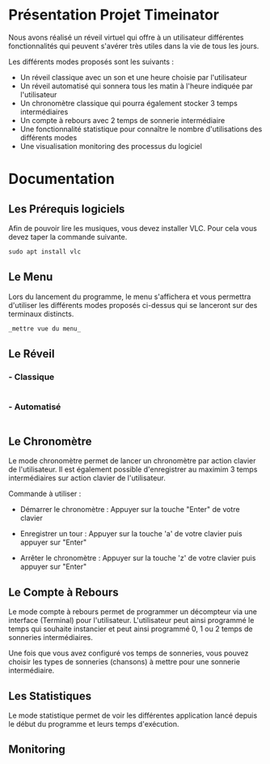 # Présentation Projet Timeinator

Nous avons réalisé un réveil virtuel qui offre à un utilisateur différentes fonctionnalités qui peuvent s'avérer très utiles dans la vie de tous les jours.

Les différents modes proposés sont les suivants : 

  - Un réveil classique avec un son et une heure choisie par l'utilisateur
  - Un réveil automatisé qui sonnera tous les matin à l'heure indiquée par l'utilisateur
  - Un chronomètre classique qui pourra également stocker 3 temps intermédiaires 
  - Un compte à rebours avec 2 temps de sonnerie intermédiaire
  - Une fonctionnalité statistique pour connaître le nombre d'utilisations des différents modes
  - Une visualisation monitoring des processus du logiciel 

# Documentation 

## Les Prérequis logiciels
Afin de pouvoir lire les musiques, vous devez installer VLC.
Pour cela vous devez taper la commande suivante.
```markdown
sudo apt install vlc
```

## Le Menu
Lors du lancement du programme, le menu s'affichera et vous permettra d'utiliser les différents modes proposés ci-dessus qui se lanceront sur des terminaux distincts.

```markdown
_mettre vue du menu_
```

## Le Réveil

### - Classique


```markdown

```

### - Automatisé

```markdown

```

## Le Chronomètre

Le mode chronomètre permet de lancer un chronomètre par action clavier de l'utilisateur. 
Il est également possible d'enregistrer au maximim 3 temps intermédiaires sur action clavier de l'utilisateur. 

Commande à utiliser :

- Démarrer le chronomètre : Appuyer sur la touche "Enter" de votre clavier 

- Enregistrer un tour : Appuyer sur la touche 'a' de votre clavier puis appuyer sur "Enter"

- Arrêter le chronomètre : Appuyer sur la touche 'z' de votre clavier puis appuyer sur "Enter"



## Le Compte à Rebours

Le mode compte à rebours permet de programmer un décompteur via une interface (Terminal) pour l'utilisateur.
L'utilisateur peut ainsi programmé le temps qui souhaite instancier et peut ainsi programmé 0, 1 ou 2 temps de sonneries intermédiaires.

Une fois que vous avez configuré vos temps de sonneries, vous pouvez choisir les types de sonneries (chansons) à mettre pour une sonnerie intermédiaire.



## Les Statistiques

Le mode statistique permet de voir les différentes application lancé depuis le début du programme et leurs temps d'exécution.



## Monitoring

```markdown

```


